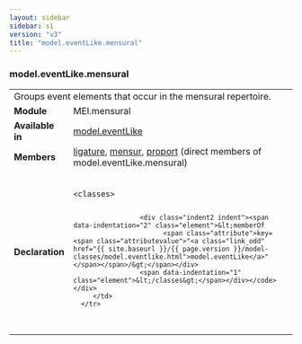 ```yaml
---
layout: sidebar
sidebar: s1
version: "v3"
title: "model.eventLike.mensural"
---
```

<div class="classSpec model">
   <h3 id="model.eventLike.mensural">model.eventLike.mensural</h3>
   <table class="wovenodd">
      <tr>
         <td colspan="2" class="wovenodd-col2">Groups event elements that occur in the mensural repertoire.</td>
      </tr>
      <tr>
         <td class="wovenodd-col1"><strong>Module</strong></td>
         <td class="wovenodd-col2">MEI.mensural</td>
      </tr>
      <tr>
         <td class="wovenodd-col1"><strong>Available in</strong></td>
         <td class="wovenodd-col2">
            <div class="parent">
               <div><a class="link_odd_classSpec" href="{{ site.baseurl }}/{{ page.version }}/model-classes/model.eventlike.html">model.eventLike</a></div>
            </div>
         </td>
      </tr>
      <tr>
         <td class="wovenodd-col1"><strong>Members</strong></td>
         <td class="wovenodd-col2">
            <div class="parent">
               <div><a class="link_odd_elementSpec" href="{{ site.baseurl }}/{{ page.version }}/elements/ligature.html">ligature</a>, <a class="link_odd_elementSpec" href="{{ site.baseurl }}/{{ page.version }}/elements/mensur.html">mensur</a>, <a class="link_odd_elementSpec" href="{{ site.baseurl }}/{{ page.version }}/elements/proport.html">proport</a> (direct members of model.eventLike.mensural)
               </div>
            </div>
         </td>
      </tr>
      <tr>
         <td class="wovenodd-col1"><strong>Declaration</strong></td>
         <td class="wovenodd-col2">
            <div class="code" xml:space="preserve" data-lang="ODD"><code>
                  <div class="indent1 indent"><span data-indentation="1" class="element">&lt;classes&gt;</span>
                     
                     <div class="indent2 indent"><span data-indentation="2" class="element">&lt;memberOf
                           <span class="attribute">key=<span class="attributevalue">"<a class="link_odd" href="{{ site.baseurl }}/{{ page.version }}/model-classes/model.eventlike.html">model.eventLike</a>"</span></span>/&gt;</span></div>
                     <span data-indentation="1" class="element">&lt;/classes&gt;</span></div></code></div>
         </td>
      </tr>
   </table>
</div>